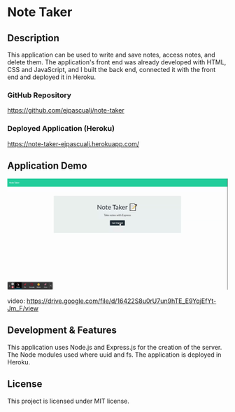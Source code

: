 # Note Taker


## Description

This application can be used to write and save notes, access notes, and delete them. The application's front end was already developed with HTML, CSS and JavaScript, and I built the back end, connected it with the front end and deployed it in Heroku.


### GitHub Repository

https://github.com/ejpascualj/note-taker


### Deployed Application (Heroku)

https://note-taker-ejpascualj.herokuapp.com/


## Application Demo

![Note Taker app demo.](.\assets\note-taker-demo-01.gif)

video: https://drive.google.com/file/d/16422S8u0rU7un9hTE_E9YqjEfYt-Jm_F/view


## Development & Features

This application uses Node.js and Express.js for the creation of the server.
The Node modules used where uuid and fs. The application is deployed in Heroku.

## License

This project is licensed under MIT license.
